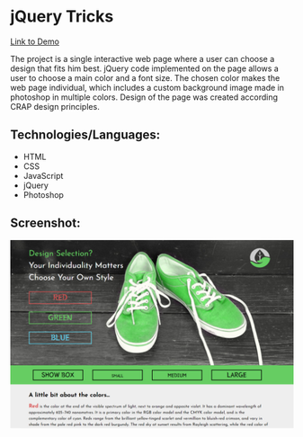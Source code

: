 # jQuery Tricks

[Link to Demo](http://portfolio.alexandrpasko.com)

The project is a single interactive web page where a user can choose a design that fits him best. jQuery code implemented on the page allows a user to choose a main color and a font size. The chosen color makes the web page individual, which includes a custom background image made in photoshop in multiple colors. Design of the page was created according CRAP design principles. 

## Technologies/Languages:
* HTML
* CSS
* JavaScript
* jQuery
* Photoshop

## Screenshot:
![Screenshot of layout](screenshot.jpg)
